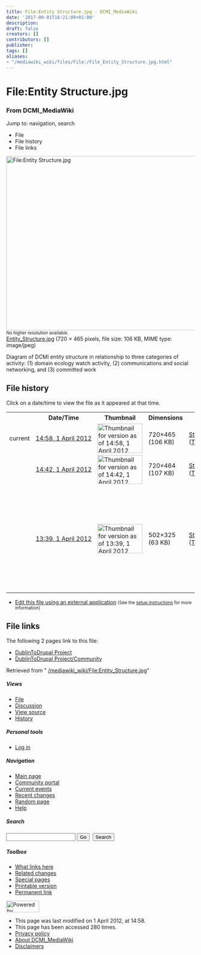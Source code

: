 ```yaml
---
title: File:Entity Structure.jpg - DCMI_MediaWiki
date: '2017-09-01T16:21:09+01:00'
description: 
draft: false
creators: []
contributors: []
publisher: 
tags: []
aliases:
- "/mediawiki_wiki/files/File:/File_Entity_Structure.jpg.html"
---
```


<a id="top"></a>
# File:Entity Structure.jpg

### From DCMI\_MediaWiki

Jump to: navigation, search
<!-- start content -->
- File
- File history
- File links

 [<img alt="File:Entity Structure.jpg" src="/images/2/2d/Entity_Structure.jpg" width="720" height="465">](/mediawiki_wiki/files/Entity_Structure.jpg)  
<small>No higher resolution available.</small>  
 [Entity\_Structure.jpg](/images/2/2d/Entity_Structure.jpg)‎ (720 × 465 pixels, file size: 106 KB, MIME type: image/jpeg)

Diagram of DCMI entity structure in relationship to three categories of activity: (1) domain ecology watch activity, (2) communications and social networking, and (3) committed work

<!-- 
NewPP limit report
Preprocessor node count: 1/1000000
Post-expand include size: 0/2097152 bytes
Template argument size: 0/2097152 bytes
Expensive parser function count: 0/100
-->
## File history

Click on a date/time to view the file as it appeared at that time.

<table class="wikitable filehistory">
  <tr>
    <td></td>
    <th>Date/Time</th>
    <th>Thumbnail</th>
    <th>Dimensions</th>
    <th>User</th>
    <th>Comment</th>
  </tr>
  <tr>
    <td>current</td>
    <td class="filehistory-selected" style="white-space: nowrap;"><a href="/mediawiki_wiki/files/Entity_Structure.jpg">14:58, 1 April 2012</a></td>
    <td><a href="/images/2/2d/Entity_Structure.jpg"><img alt="Thumbnail for version as of 14:58, 1 April 2012" src="/images/2/2d/Entity_Structure.jpg" width="120" height="78"></a></td>
    <td>720×465 <span style="white-space: nowrap;">(106 KB)</span>
    </td>
    <td>
      <a href="/index.php?title=User:StuartSutton&amp;action=edit&amp;redlink=1" class="new mw-userlink" title="User:StuartSutton (page does not exist)">StuartSutton</a> <span style="white-space: nowrap;"> <span class="mw-usertoollinks">(<a href="/index.php?title=User_talk:StuartSutton&amp;action=edit&amp;redlink=1" class="new" title="User talk:StuartSutton (page does not exist)">Talk</a> | <a href="/index.php/Special:Contributions/StuartSutton" title="Special:Contributions/StuartSutton">contribs</a>)</span></span>
    </td>
    <td> <span class="comment">(Changed "entity" to "group")</span>
    </td>
  </tr>
  <tr>
    <td></td>
    <td style="white-space: nowrap;"><a href="/images/archive/2/2d/20120401145819%21Entity_Structure.jpg">14:42, 1 April 2012</a></td>
    <td><a href="/images/archive/2/2d/20120401145819%21Entity_Structure.jpg"><img alt="Thumbnail for version as of 14:42, 1 April 2012" src="/images/archive/2/2d/20120401145819%21Entity_Structure.jpg" width="120" height="77"></a></td>
    <td>720×464 <span style="white-space: nowrap;">(107 KB)</span>
    </td>
    <td>
      <a href="/index.php?title=User:StuartSutton&amp;action=edit&amp;redlink=1" class="new mw-userlink" title="User:StuartSutton (page does not exist)">StuartSutton</a> <span style="white-space: nowrap;"> <span class="mw-usertoollinks">(<a href="/index.php?title=User_talk:StuartSutton&amp;action=edit&amp;redlink=1" class="new" title="User talk:StuartSutton (page does not exist)">Talk</a> | <a href="/index.php/Special:Contributions/StuartSutton" title="Special:Contributions/StuartSutton">contribs</a>)</span></span>
    </td>
    <td> <span class="comment">(Entity-activity model.)</span>
    </td>
  </tr>
  <tr>
    <td></td>
    <td style="white-space: nowrap;"><a href="/images/archive/2/2d/20120401144226%21Entity_Structure.jpg">13:39, 1 April 2012</a></td>
    <td><a href="/images/archive/2/2d/20120401144226%21Entity_Structure.jpg"><img alt="Thumbnail for version as of 13:39, 1 April 2012" src="/images/archive/2/2d/20120401144226%21Entity_Structure.jpg" width="120" height="78"></a></td>
    <td>502×325 <span style="white-space: nowrap;">(63 KB)</span>
    </td>
    <td>
      <a href="/index.php?title=User:StuartSutton&amp;action=edit&amp;redlink=1" class="new mw-userlink" title="User:StuartSutton (page does not exist)">StuartSutton</a> <span style="white-space: nowrap;"> <span class="mw-usertoollinks">(<a href="/index.php?title=User_talk:StuartSutton&amp;action=edit&amp;redlink=1" class="new" title="User talk:StuartSutton (page does not exist)">Talk</a> | <a href="/index.php/Special:Contributions/StuartSutton" title="Special:Contributions/StuartSutton">contribs</a>)</span></span>
    </td>
    <td> <span class="comment">(Diagram of DCMI entity structure in relationship to three categories of activity: (1) domain ecology watch activity, (2) communications and social networking, and (3) committed work)</span>
    </td>
  </tr>
</table>

  

- [Edit this file using an external application](/index.php?title=File:Entity_Structure.jpg&action=edit&externaledit=true&mode=file "File:Entity Structure.jpg") <small>(See the <a href="http://www.mediawiki.org/wiki/Manual:External_editors" class="external text" rel="nofollow">setup instructions</a> for more information)</small>

## File links

The following 2 pages link to this file:

- [DublinToDrupal Project](/index.php/DublinToDrupal_Project "DublinToDrupal Project")
- [DublinToDrupal Project/Community](/index.php/DublinToDrupal_Project/Community "DublinToDrupal Project/Community")

Retrieved from " [/mediawiki_wiki/File:Entity\_Structure.jpg](/mediawiki_wiki/files/File:/File:Entity_Structure.jpg.html)"

<!-- end content -->

##### Views

- [File](/mediawiki_wiki/files/File:/File:Entity_Structure.jpg.html "View the file page [c]")
- [Discussion](/index.php?title=File_talk:Entity_Structure.jpg&action=edit&redlink=1 "Discussion about the content page [t]")
- [View source](/index.php?title=File:Entity_Structure.jpg&action=edit "This page is protected.
You can view its source [e]")
- [History](/index.php?title=File:Entity_Structure.jpg&action=history "Past revisions of this page [h]")

##### Personal tools

- [Log in](/index.php?title=Special:UserLogin&returnto=File:Entity_Structure.jpg "You are encouraged to log in; however, it is not mandatory [o]")

<script type="text/javascript"> if (window.isMSIE55) fixalpha(); </script>

##### Navigation

- [Main page](/index.php/Main_Page "Visit the main page [z]")
- [Community portal](/index.php/DCMI_MediaWiki:Community_portal "About the project, what you can do, where to find things")
- [Current events](/index.php/DCMI_MediaWiki:Current_events "Find background information on current events")
- [Recent changes](/index.php/Special:RecentChanges "The list of recent changes in the wiki [r]")
- [Random page](/index.php/Special:Random "Load a random page [x]")
- [Help](/index.php/Help:Contents "The place to find out")

##### <label for="searchInput">Search</label>

<form action="/index.php" id="searchform">
				<input type="hidden" name="title" value="Special:Search">
				<input id="searchInput" title="Search DCMI_MediaWiki" accesskey="f" type="search" name="search">
				<input type="submit" name="go" class="searchButton" id="searchGoButton" value="Go" title="Go to a page with this exact name if exists"> 
				<input type="submit" name="fulltext" class="searchButton" id="mw-searchButton" value="Search" title="Search the pages for this text">
			</form>

##### Toolbox

- [What links here](/index.php/Special:WhatLinksHere/File:Entity_Structure.jpg "List of all wiki pages that link here [j]")
- [Related changes](/index.php/Special:RecentChangesLinked/File:Entity_Structure.jpg "Recent changes in pages linked from this page [k]")
- [Special pages](/index.php/Special:SpecialPages "List of all special pages [q]")
- [Printable version](/index.php?title=File:Entity_Structure.jpg&printable=yes "Printable version of this page [p]")
- [Permanent link](/index.php?title=File:Entity_Structure.jpg&oldid=3046 "Permanent link to this revision of the page")

<!-- end of the left (by default at least) column -->

 [<img src="/skins/common/images/poweredby_mediawiki_88x31.png" height="31" width="88" alt="Powered by MediaWiki">](http://www.mediawiki.org/)

- This page was last modified on 1 April 2012, at 14:58.
- This page has been accessed 280 times.
- [Privacy policy](/index.php/DCMI_MediaWiki:Privacy_policy "DCMI MediaWiki:Privacy policy")
- [About DCMI\_MediaWiki](/index.php/DCMI_MediaWiki:About "DCMI MediaWiki:About")
- [Disclaimers](/index.php/DCMI_MediaWiki:General_disclaimer "DCMI MediaWiki:General disclaimer")

<script>if (window.runOnloadHook) runOnloadHook();</script><!-- Served in 0.462 secs. -->
